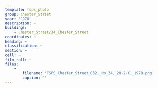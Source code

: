 ```yaml
---
template: fsps_photo
group: Chester_Street
year: '1978'
description: ~
buildings:
    - Chester_Street/34_Chester_Street
coordinates: ~
heading: ~
classification: ~
section: ~
cell: ~
film_roll: ~
files:
    -
        filename: 'FSPS_Chester_Street_032,_No_34,_20-2-C,_1978.png'
        caption: ''
---
```

